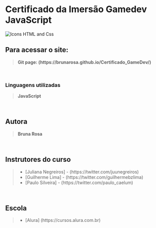 <h1> Certificado da Imersão Gamedev JavaScript</h1>

<img src="./assets/gamedev-logo.png" alt="Icons HTML and Css">

<br>
<h2>Para acessar o site:</h2>
<blockquote><b>Git page: (https://brunarosa.github.io/Certificado_GameDev/)</b></blockquote>

<br>
<h3>Linguagens utilizadas</h3>
<blockquote><b>JavaScript</b></blockquote>

<br>
<h2>Autora</h2>
<blockquote><b>Bruna Rosa</b></blockquote>

<br>
<h2>Instrutores do curso</h2>
<blockquote>
    <ul>
        <li>[Juliana Negreiros] - (https://twitter.com/juunegreiros)</li>
        <li>[Guilherme Lima] - (https://twitter.com/guilhermebzlima)</li>
        <li>[Paulo Silveira] - (https://twitter.com/paulo_caelum)</li>
    </ul>
</blockquote>

<br>
<h2>Escola</h2>

<blockquote>
    <ul>
        <li>[Alura] (https://cursos.alura.com.br)</li>
    </ul>
</blockquote>
